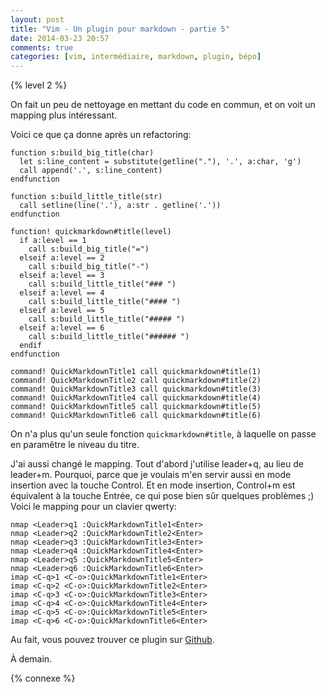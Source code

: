 ```yaml
---
layout: post
title: "Vim - Un plugin pour markdown - partie 5"
date: 2014-03-23 20:57
comments: true
categories: [vim, intermédiaire, markdown, plugin, bépo]
---
```


{% level 2 %}

On fait un peu de nettoyage en mettant du code en commun, et on voit un
mapping plus intéressant.

<!-- more -->

Voici ce que ça donne après un refactoring:

``` vim autoload/quickmarkdown.vim
function s:build_big_title(char)
  let s:line_content = substitute(getline("."), '.', a:char, 'g')
  call append('.', s:line_content)
endfunction

function s:build_little_title(str)
  call setline(line('.'), a:str . getline('.'))
endfunction

function! quickmarkdown#title(level)
  if a:level == 1
    call s:build_big_title("=")
  elseif a:level == 2
    call s:build_big_title("-")
  elseif a:level == 3
    call s:build_little_title("### ")
  elseif a:level == 4
    call s:build_little_title("#### ")
  elseif a:level == 5
    call s:build_little_title("##### ")
  elseif a:level == 6
    call s:build_little_title("###### ")
  endif
endfunction
```

``` vim plugin/quickmarkdown.vim
command! QuickMarkdownTitle1 call quickmarkdown#title(1)
command! QuickMarkdownTitle2 call quickmarkdown#title(2)
command! QuickMarkdownTitle3 call quickmarkdown#title(3)
command! QuickMarkdownTitle4 call quickmarkdown#title(4)
command! QuickMarkdownTitle5 call quickmarkdown#title(5)
command! QuickMarkdownTitle6 call quickmarkdown#title(6)
```

On n'a plus qu'un seule fonction `quickmarkdown#title`, à laquelle on passe
en paramêtre le niveau du titre.

J'ai aussi changé le mapping.
Tout d'abord j'utilise leader+q, au lieu de leader+m. Pourquoi, parce que
je voulais m'en servir aussi en mode insertion avec la touche Control. Et
en mode insertion, Control+m est équivalent à la touche Entrée, ce qui pose
bien sûr quelques problèmes ;) Voici le mapping pour un clavier qwerty:

``` vim .vimrc
nmap <Leader>q1 :QuickMarkdownTitle1<Enter>
nmap <Leader>q2 :QuickMarkdownTitle2<Enter>
nmap <Leader>q3 :QuickMarkdownTitle3<Enter>
nmap <Leader>q4 :QuickMarkdownTitle4<Enter>
nmap <Leader>q5 :QuickMarkdownTitle5<Enter>
nmap <Leader>q6 :QuickMarkdownTitle6<Enter>
imap <C-q>1 <C-o>:QuickMarkdownTitle1<Enter>
imap <C-q>2 <C-o>:QuickMarkdownTitle2<Enter>
imap <C-q>3 <C-o>:QuickMarkdownTitle3<Enter>
imap <C-q>4 <C-o>:QuickMarkdownTitle4<Enter>
imap <C-q>5 <C-o>:QuickMarkdownTitle5<Enter>
imap <C-q>6 <C-o>:QuickMarkdownTitle6<Enter>
```

Au fait, vous pouvez trouver ce plugin sur [Github](https://github.com/lkdjiin/quickmarkdown).

<script id='fb33k8u'>(function(i){var f,s=document.getElementById(i);f=document.createElement('iframe');f.src='//api.flattr.com/button/view/?uid=lkdjiin&url='+encodeURIComponent(document.URL);f.title='Flattr';f.height=62;f.width=55;f.style.borderWidth=0;s.parentNode.insertBefore(f,s);})('fb33k8u');</script>

À demain.

{% connexe %}


